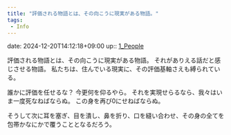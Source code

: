 ```yaml
---
title: "評価される物語とは、その向こうに現実がある物語。"
tags:
 - Info
---
```


date: 2024-12-20T14:12:18+09:00
up:: [1_People](Bar/Novel/Nacaria/1_People.md)

評価される物語とは、その向こうに現実がある物語。
それがありえる話だと感じさせる物語。
私たちは、住んでいる現実に、その評価基軸さえも縛られている。

誰かに評価を任せるな？
今更何を仰るやら。
それを実現せらるなら、我々はいま一度死なねばならぬ。
この身を再び0にせねばならぬ。

そうして次に耳を塞ぎ、目を潰し、鼻を折り、口を縫い合わせ、その身の全てを包帯かなにかで覆うこととなるだろう。
